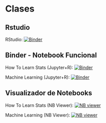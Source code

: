 # Clases

## Rstudio

RStudio: [![Binder](http://mybinder.org/badge_logo.svg)](http://mybinder.org/v2/gh/said3427/Xal2_2019/master?urlpath=rstudio)

## Binder - Notebook Funcional
How To Learn Stats (Jupyter+R): [![Binder](http://mybinder.org/badge_logo.svg)](http://mybinder.org/v2/gh/said3427/Xal2_2019/master?filepath=Sesiones/how_to_learn_stats.ipynb)  

Machine Learning (Jupyter+R): [![Binder](http://mybinder.org/badge_logo.svg)](http://mybinder.org/v2/gh/said3427/Xal2_2019/master?filepath=Sesiones/Machine_Learning_R.ipynb)

## Visualizador de Notebooks
How To Learn Stats (NB Viewer): [![NB viewer](https://github.com/jupyter/design/blob/master/logos/Badges/nbviewer_badge.svg)](https://nbviewer.jupyter.org/github/said3427/XAL2_2019/blob/master/Sesiones/how_to_learn_stats.ipynb)

Machine Learning (NB Viewer): [![NB viewer](https://github.com/jupyter/design/blob/master/logos/Badges/nbviewer_badge.svg)](https://nbviewer.jupyter.org/github/said3427/XAL2_2019/blob/master/Sesiones/Machine_Learning_R.ipynb)

